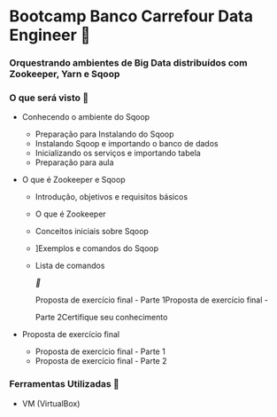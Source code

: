 # Bootcamp Banco Carrefour Data Engineer :bank:



### Orquestrando ambientes de Big Data distribuídos com Zookeeper, Yarn e Sqoop



### O que será visto :page_facing_up:

- Conhecendo o ambiente do Sqoop
  - Preparação para Instalando do Sqoop
  - Instalando Sqoop e importando o banco de dados
  - Inicializando os serviços e importando tabela
  - Preparação para aula

- O que é Zookeeper e Sqoop

  - Introdução, objetivos e requisitos básicos

  - O que é Zookeeper

  - Conceitos iniciais sobre Sqoop

  - ]Exemplos e comandos do Sqoop

  - Lista de comandos

    **

    Proposta de exercício final - Parte 1Proposta de exercício final - 

    Parte 2Certifique seu conhecimento

- Proposta de exercício final
  - Proposta de exercício final - Parte 1
  - Proposta de exercício final - Parte 2



### Ferramentas Utilizadas :wrench:

- VM (VirtualBox)

  